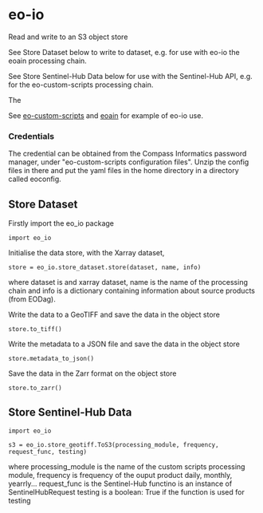 # eo-io
Read and write to an S3 object store

See Store Dataset below to write to dataset, e.g. for use with eo-io the eoain processing chain.

See Store Sentinel-Hub Data below for use with the Sentinel-Hub API, e.g. for the eo-custom-scripts processing chain.

The 

See [eo-custom-scripts](https://github.com/ECHOESProj/eo-custom-scripts) 
and [eoain](https://github.com/ECHOESProj/eoian) for example of eo-io use. 

### Credentials

The credential can be obtained from the Compass Informatics password manager, under "eo-custom-scripts configuration files".
Unzip the config files in there and put the yaml files in the home directory in a directory called eoconfig.

## Store Dataset

Firstly import the eo_io package

    import eo_io

Initialise the data store, with the Xarray dataset, 

    store = eo_io.store_dataset.store(dataset, name, info)
where dataset is and xarray dataset, name is the name of the processing chain and info is a dictionary containing 
information about source products (from EODag).

Write the data to a GeoTIFF and save the data in the object store

    store.to_tiff()

Write the metadata to a JSON file and save the data in the object store

    store.metadata_to_json()

Save the data in the Zarr format on the object store 
    
    store.to_zarr()



## Store Sentinel-Hub Data


    import eo_io

    s3 = eo_io.store_geotiff.ToS3(processing_module, frequency, request_func, testing)
where processing_module is the name of the custom scripts processing module,
      frequency is frequency of the ouput product daily, monthly, yearrly...
      request_func is the Sentinel-Hub functino is an instance of SentinelHubRequest
      testing is a boolean: True if the function is used for testing